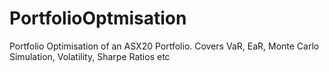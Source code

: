 # PortfolioOptmisation
Portfolio Optimisation of an ASX20 Portfolio. Covers VaR, EaR, Monte Carlo Simulation, Volatility, Sharpe Ratios etc

